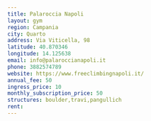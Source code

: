 ```yaml
---
title: Palaroccia Napoli
layout: gym
region: Campania
city: Quarto
address: Via Viticella, 98
latitude: 40.870346
longitude: 14.125638
email: info@palaroccianapoli.it
phone: 3882574789
website: https://www.freeclimbingnapoli.it/
annual_fee: 50
ingress_price: 10
monthly_subscription_price: 50
structures: boulder,travi,pangullich
rent: 
---
```


